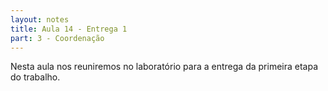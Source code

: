 ```yaml
---
layout: notes
title: Aula 14 - Entrega 1
part: 3 - Coordenação 
---
```


Nesta aula nos reuniremos no laboratório para a entrega da primeira etapa do trabalho.
